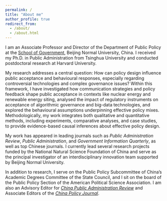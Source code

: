 ```yaml
---
permalink: /
title: "About me"
author_profile: true
redirect_from: 
  - /about/
  - /about.html
---
```


I am an Associate Professor and Director of the Department of Public Policy at the [School of Government](http://www.sg.bnu.edu.cn), Beijing Normal University, China. I received my Ph.D. in Public Administration from Tsinghua University and conducted postdoctoral research at Harvard University.

My research addresses a central question: How can policy design influence public acceptance and behavioural responses, especially regarding controversial technologies and complex governance issues? Within this framework, I have investigated how communication strategies and policy feedback shape public acceptance in contexts like nuclear energy and renewable energy siting, analysed the impact of regulatory instruments on acceptance of algorithmic governance and big-data technologies, and explored the behavioural assumptions underpinning effective policy mixes. Methodologically, my work integrates both qualitative and quantitative methods, including experiments, comparative analyses, and case studies, to provide evidence-based causal inferences about effective policy design.

My work has appeared in leading journals such as *Public Administration Review*, *Public Administration*, and *Government Information Quarterly*, as well as top Chinese journals. I currently lead several research projects funded by the National Natural Science Foundation of China and serve as the principal investigator of an interdisciplinary innovation team supported by Beijing Normal University.

In addition to research, I serve on the Public Policy Subcommittee of China’s Academic Degrees Committee of the State Council, and I sit on the board of the Public Policy Section of the American Political Science Association. I am also an Advisory Editor for [*China Public Administration Review*](https://gogl.cbpt.cnki.net/portal) and Associate Editors of the [*China Policy Journal*](https://chinapolicyjournal.org).

